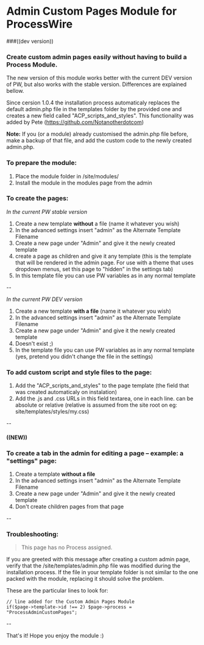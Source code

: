 # Admin Custom Pages Module for ProcessWire 
###((dev version))

### Create custom admin pages easily without having to build a Process Module.
 
The new version of this module works better with the current DEV version of PW, 
but also works with the stable version. Differences are explained bellow.

Since cersion 1.0.4 the installation process automaticaly replaces the default admin.php file in the templates folder by the provided one and creates a new field called "ACP_scripts_and_styles". This functionality was added by Pete (https://github.com/Notanotherdotcom)

**Note:** If you (or a module) already customised the admin.php file before, make a backup of that file, and add the custom code to the newly created admin.php. 

### To prepare the module:

1. Place the module folder in /site/modules/
2. Install the module in the modules page from the admin

### To create the pages:

*In the current PW stable version*

1. Create a new template **without** a file (name it whatever you wish)
2. In the advanced settings insert "admin" as the Alternate Template Filename
3. Create a new page under "Admin" and give it the newly created template
4. create a page as children and give it any template (this is the template that will be rendered in the admin page. For use with a theme that uses dropdown menus, set this page to "hidden" in the settings tab)
5. In this template file you can use PW variables as in any normal template
  
--

*In the current PW DEV version*

1. Create a new template **with a file** (name it whatever you wish)
2. In the advanced settings insert "admin" as the Alternate Template Filename
3. Create a new page under "Admin" and give it the newly created template
4. Doesn't exist ;)
5. In the template file you can use PW variables as in any normal template (yes, pretend you didn't change the file in the settings)

### To add custom script and style files to the page:

1. Add the "ACP_scripts_and_styles" to the page template (the field that was created automaticaly on instalation)
2. Add the .js and .css URLs in this field textarea, one in each line. can be absolute or relative (relative is assumed from the site root on eg: site/templates/styles/my.css)

--

#### ((NEW))
### To create a tab in the admin for editing a page – example: a "settings" page:

1. Create a template **without a file**
2. In the advanced settings insert "admin" as the Alternate Template Filename
3. Create a new page under "Admin" and give it the newly created template
4. Don't create children pages from that page

--

### Troubleshooting:

> This page has no Process assigned.

If you are greeted with this message after creating a custom admin page, verify that the /site/templates/admin.php file was modified during the installation process.
If the file in your template folder is not similar to the one packed with the module, replacing it should solve the problem.

These are the particular lines to look for:

    // line added for the Custom Admin Pages Module
    if($page->template->id !== 2) $page->process = "ProcessAdminCustomPages";



--

That's it! Hope you enjoy the module :)
